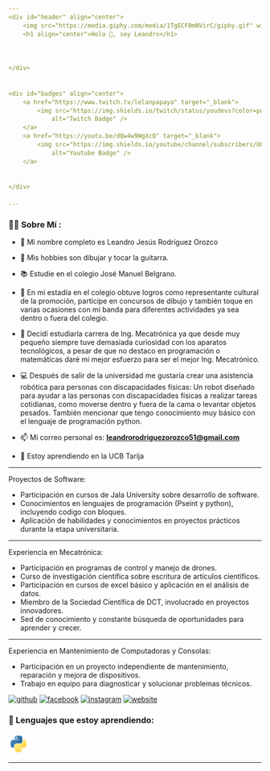 ```yaml
---
<div id="header" align="center">
    <img src="https://media.giphy.com/media/1TgECF0mNVirC/giphy.gif" width="500" />
    <h1 align="center">Hola 👋, soy Leandro</h1>
    

      
</div>


<div id="badges" align="center">
    <a href="https://www.twitch.tv/lelanpapaya" target="_blank">
        <img src="https://img.shields.io/twitch/status/youdevs?color=purple&logo=twitch&style=for-the-badge"
            alt="Twitch Badge" />
    </a>
    <a href="https://youtu.be/dQw4w9WgXcQ" target="_blank">
        <img src="https://img.shields.io/youtube/channel/subscribers/UC4hHrYhWMy-iN29_3bJ7zfA?label=suscriptores&logo=youtube&style=for-the-badge"
            alt="Youtube Badge" />
    </a>
   
 
</div>

---
```


### 👨‍💻 Sobre Mí :
- 🐼 Mi nombre completo es Leandro Jesús Rodríguez Orozco

- 🎼 Mis hobbies son dibujar y tocar la guitarra.

- 📚 Estudie en el colegio José Manuel Belgrano.

- 🏫 En mi estadía en el colegio obtuve logros como representante cultural de la promoción, participe en concursos de dibujo y también toque en varias ocasiones con mi banda para diferentes actividades ya sea dentro o fuera del colegio.

- 🦾 Decidí estudiarla carrera de Ing. Mecatrónica ya que desde muy pequeño siempre tuve demasiada curiosidad con los aparatos tecnológicos, a pesar de que no destaco en programación o matemáticas daré mi mejor esfuerzo para ser el mejor Ing. Mecatrónico.

- 💻 Después de salir de la universidad me gustaría crear una asistencia robótica para personas con discapacidades físicas: Un robot diseñado para ayudar a las personas con discapacidades físicas a realizar tareas cotidianas, como moverse dentro y fuera de la cama o levantar objetos pesados. También mencionar que tengo conocimiento muy básico con el lenguaje de programación python.

- 📫 Mi correo personal es: **leandrorodriguezorozco51@gmail.com**

- 🌱 Estoy aprendiendo en la UCB Tarija
---
Proyectos de Software:

- Participación en cursos de Jala University sobre desarrollo de software.
- Conocimientos en lenguajes de programación (Pseint y python), incluyendo codigo con bloques.
- Aplicación de habilidades y conocimientos en proyectos prácticos durante la etapa universitaria.
---
Experiencia en Mecatrónica:

- Participación en programas de control y manejo de drones.
- Curso de investigación científica sobre escritura de artículos científicos.
- Participación en cursos de excel básico y aplicación en el análisis de datos.
- Miembro de la Sociedad Científica de DCT, involucrado en proyectos innovadores.
- Sed de conocimiento y constante búsqueda de oportunidades para aprender y crecer.
---
Experiencia en Mantenimiento de Computadoras y Consolas:

- Participación en un proyecto independiente de mantenimiento, reparación y mejora de dispositivos.
- Trabajo en equipo para diagnosticar y solucionar problemas técnicos.

[<img src='https://cdn.jsdelivr.net/npm/simple-icons@3.0.1/icons/github.svg' alt='github' height='40'>](https://github.com/LeandroJess)  [<img src='https://cdn.jsdelivr.net/npm/simple-icons@3.0.1/icons/facebook.svg' alt='facebook' height='40'>](https://www.facebook.com/leandrojesus.rodriguezorozco)  [<img src='https://cdn.jsdelivr.net/npm/simple-icons@3.0.1/icons/instagram.svg' alt='instagram' height='40'>](https://www.instagram.com/lexndro_jess04/)  [<img src='https://cdn.jsdelivr.net/npm/simple-icons@3.0.1/icons/icloud.svg' alt='website' height='40'>](https://matias.ma/nsfw/)  



<div align="left">
    <h3>🔨 Lenguajes que estoy aprendiendo:</h3>
        <img src="https://github.com/devicons/devicon/blob/master/icons/python/python-original.svg" title="Git" **alt="Git" width="40" height="40"/>
      </div>
</div>

---
